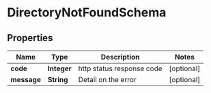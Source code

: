 
# DirectoryNotFoundSchema

## Properties
Name | Type | Description | Notes
------------ | ------------- | ------------- | -------------
**code** | **Integer** | http status response code |  [optional]
**message** | **String** | Detail on the error |  [optional]



